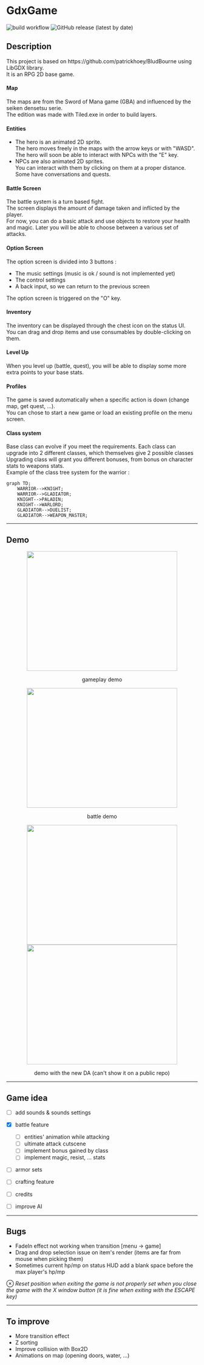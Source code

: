 # GdxGame
![build workflow](https://github.com/hdescottes/GdxGame/actions/workflows/build.yml/badge.svg)
![GitHub release (latest by date)](https://img.shields.io/github/v/release/hdescottes/GdxGame)

## Description
<p>This project is based on https://github.com/patrickhoey/BludBourne using LibGDX library.<br>
It is an RPG 2D base game.</p>

#### Map
<p>The maps are from the Sword of Mana game (GBA) and influenced by the seiken densetsu serie. <br>
The edition was made with Tiled.exe in order to build layers.
</p>

#### Entities
- The hero is an animated 2D sprite. <br>
The hero moves freely in the maps with the arrow keys or with "WASD". <br>
The hero will soon be able to interact with NPCs with the "E" key.
- NPCs are also animated 2D sprites. <br>
You can interact with them by clicking on them at a proper distance. Some have conversations and quests.

#### Battle Screen
The battle system is a turn based fight. <br>
The screen displays the amount of damage taken and inflicted by the player. <br>
For now, you can do a basic attack and use objects to restore your health and magic. Later you will be able to choose between a various set of attacks. <br>

#### Option Screen
The option screen is divided into 3 buttons : <br>
- The music settings (music is ok / sound is not implemented yet) <br>
- The control settings <br>
- A back input, so we can return to the previous screen <br>

The option screen is triggered on the "O" key.

#### Inventory
The inventory can be displayed through the chest icon on the status UI. <br>
You can drag and drop items and use consumables by double-clicking on them.

#### Level Up
When you level up (battle, quest), you will be able to display some more extra points to your base stats. <br>

#### Profiles
The game is saved automatically when a specific action is down (change map, get quest, ...). <br>
You can chose to start a new game or load an existing profile on the menu screen.

#### Class system
Base class can evolve if you meet the requirements. Each class can upgrade into 2 different classes, which themselves give 2 possible classes <br>
Upgrading class will grant you different bonuses, from bonus on character stats to weapons stats. <br>
Example of the class tree system for the warrior :

```mermaid
graph TD;
    WARRIOR-->KNIGHT;
    WARRIOR-->GLADIATOR;
    KNIGHT-->PALADIN;
    KNIGHT-->WARLORD;
    GLADIATOR-->DUELIST;
    GLADIATOR-->WEAPON_MASTER;
```

-------
## Demo
<p style="text-align:center">
  <img src="desktop/src/main/resources/demo/demo.gif" width="396" height="315">
</p>
<p style="text-align:center">gameplay demo</p>
<p style="text-align:center">
  <img src="desktop/src/main/resources/demo/battle_demo.gif" width="396" height="315">
</p>
<p style="text-align:center">battle demo</p>
<p style="text-align:center">
  <img src="desktop/src/main/resources/demo/demo_new_DA.gif" width="396" height="315">
  <img src="desktop/src/main/resources/demo/demo_new_DA_battle.gif" width="396" height="315">
</p>
<p style="text-align:center">demo with the new DA (can't show it on a public repo)</p>

-------
## Game idea
- [ ] add sounds & sounds settings

- [x] battle feature
    - [ ] entities' animation while attacking
    - [ ] ultimate attack cutscene
    - [ ] implement bonus gained by class
    - [ ] implement magic, resist, ... stats

- [ ] armor sets

- [ ] crafting feature

- [ ] credits

- [ ] improve AI

-------
## Bugs

- FadeIn effect not working when transition [menu &#8594; game]
- Drag and drop selection issue on item's render (items are far from mouse when picking them)
- Sometimes current hp/mp on status HUD add a blank space before the max player's hp/mp

&#8855; _Reset position when exiting the game is not properly set when you close the game with the X window button (it is fine when exiting with the ESCAPE key)_

-------
## To improve

- More transition effect
- Z sorting
- Improve collision with Box2D
- Animations on map (opening doors, water, ...)
